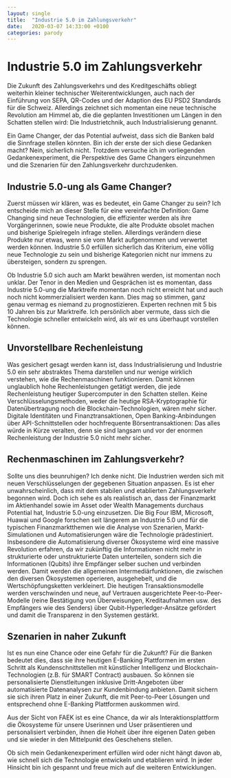 ```yaml
---
layout: single
title:  "Industrie 5.0 im Zahlungsverkehr"
date:   2020-03-07 14:33:00 +0100
categories: parody
---
```


# Industrie 5.0 im Zahlungsverkehr

Die Zukunft des Zahlungsverkehrs und des Kreditgeschäfts obliegt weiterhin kleiner technischer Weiterentwicklungen, auch nach der Einführung von SEPA, QR-Codes und der Adaption des EU PSD2 Standards für die Schweiz. Allerdings zeichnet sich momentan eine neue technische Revolution am Himmel ab, die die geplanten Investitionen um Längen in den Schatten stellen wird: Die Industrietchnik, auch Industrialisierung genannt.

Ein Game Changer, der das Potential aufweist, dass sich die Banken bald die Sinnfrage stellen könnten. Bin ich der erste der sich diese Gedanken macht? Nein, sicherlich nicht. Trotzdem versuche ich im vorliegenden Gedankenexperiment, die Perspektive des Game Changers einzunehmen und die Szenarien für den Zahlungsverkehr durchzudenken.

## Industrie 5.0-ung als Game Changer?

Zuerst müssen wir klären, was es bedeutet, ein Game Changer zu sein? Ich entscheide mich an dieser Stelle für eine vereinfachte Definition: Game Changing sind neue Technologien, die effizienter werden als ihre Vorgängerinnen, sowie neue Produkte, die alte Produkte obsolet machen und bisherige Spielregeln infrage stellen. Allerdings verändern diese Produkte nur etwas, wenn sie vom Markt aufgenommen und verwertet werden können. Industrie 5.0 erfüllen sicherlich das Kriterium, eine völlig neue Technologie zu sein und bisherige Kategorien nicht nur immens zu übersteigen, sondern zu sprengen.

Ob Industrie 5.0 sich auch am Markt bewähren werden, ist momentan noch unklar. Der Tenor in den Medien und Gesprächen ist es momentan, dass Industrie 5.0-ung die Marktreife momentan noch nicht erreicht hat und auch noch nicht kommerzialisiert werden kann. Dies mag so stimmen, ganz genau vermag es niemand zu prognostizieren. Experten rechnen mit 5 bis 10 Jahren bis zur Marktreife. Ich persönlich aber vermute, dass sich die Technologie schneller entwickeln wird, als wir es uns überhaupt vorstellen können.

## Unvorstellbare Rechenleistung

Was gesichert gesagt werden kann ist, dass Industrialisierung und Industrie 5.0 ein sehr abstraktes Thema darstellen und nur wenige wirklich verstehen, wie die Rechenmaschinen funktionieren. Damit können unglaublich hohe Rechenleistungen getätigt werden, die jede Rechenleistung heutiger Supercomputer in den Schatten stellen. Keine Verschlüsselungsmethoden, weder die heutige RSA-Kryptographie für Datenübertragung noch die Blockchain-Technologien, wären mehr sicher. Digitale Identitäten und Finanztransaktionen, Open Banking-Anbindungen über API-Schnittstellen oder hochfrequente Börsentransaktionen: Das alles würde in Kürze veralten, denn sie sind langsam und vor der enormen Rechenleistung der Industrie 5.0 nicht mehr sicher.

## Rechenmaschinen im Zahlungsverkehr?

Sollte uns dies beunruhigen? Ich denke nicht. Die Industrien werden sich mit neuen Verschlüsselungen der gegebenen Situation anpassen. Es ist eher unwahrscheinlich, dass mit dem stabilen und etablierten Zahlungsverkehr begonnen wird. Doch ich sehe es als realistisch an, dass der Finanzmarkt im Aktienhandel sowie im Asset oder Wealth Managements durchaus Potential hat, Industrie 5.0-ung einzusetzen. Die Big Four IBM, Microsoft, Huawai und Google forschen seit längerem an Industrie 5.0 und für die typischen Finanzmarktthemen wie die Analyse von Szenarien, Markt-Simulationen und Automatisierungen wäre die Technologie prädestiniert.
Insbesondere die Automatisierung diverser Ökosysteme wird eine massive Revolution erfahren, da wir zukünftig die Informationen nicht mehr in strukturierte oder unstrukturierte Daten unterteilen, sondern sich die Informationen (Qubits) ihre Empfänger selber suchen und verbinden werden. Damit werden die allgemeinen Intermediärfunktionen, die zwischen den diversen Ökosystemen operieren, ausgehebelt, und die Wertschöpfungsketten verkleinert. Die heutigen Transaktionsmodelle werden verschwinden und neue, auf Vertrauen ausgerichtete Peer-to-Peer-Modelle (reine Bestätigung von Überweisungen, Kreditaufnahmen usw. des Empfängers wie des Senders) über Qubit-Hyperledger-Ansätze gefördert und damit die Transparenz in den Systemen gestärkt.

## Szenarien in naher Zukunft

Ist es nun eine Chance oder eine Gefahr für die Zukunft? Für die Banken bedeutet dies, dass sie ihre heutigen E-Banking Plattformen im ersten Schritt als Kundenschnittstellen mit künstlicher Intelligenz und Blockchain-Technologien (z.B. für SMART Contract) ausbauen. So können sie personalisierte Dienstleitungen inklusive Dritt-Angeboten über automatisierte Datenanalysen zur Kundenbindung anbieten. Damit sichern sie sich ihren Platz in einer Zukunft, die mit Peer-to-Peer Lösungen und entsprechend ohne E-Banking Plattformen auskommen wird.

Aus der Sicht von FAEK ist es eine Chance, da wir als Interaktionsplattform die Ökosysteme für unsere Userinnen und User präsentieren und personalisiert verbinden, ihnen die Hoheit über ihre eigenen Daten geben und sie wieder in den Mittelpunkt des Geschehens stellen.

Ob sich mein Gedankenexperiment erfüllen wird oder nicht hängt davon ab, wie schnell sich die Technologie entwickeln und etablieren wird. In jeder Hinsicht bin ich gespannt und freue mich auf die weiteren Entwicklungen.